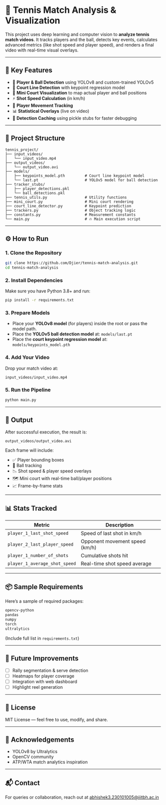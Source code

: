 # 🎾 Tennis Match Analysis & Visualization

This project uses deep learning and computer vision to **analyze tennis match videos**. It tracks players and the ball, detects key events, calculates advanced metrics (like shot speed and player speed), and renders a final video with real-time visual overlays.

---

## 📌 Key Features

- 🎯 **Player & Ball Detection** using YOLOv8 and custom-trained YOLOv5
- 🧠 **Court Line Detection** with keypoint regression model
- 📍 **Mini Court Visualization** to map actual player and ball positions
- ⚡ **Shot Speed Calculation** (in km/h)
- 🏃 **Player Movement Tracking**
- 📊 **Statistical Overlays** (live on video)
- 💾 **Detection Caching** using pickle stubs for faster debugging

---

## 📁 Project Structure

```
tennis_project/
├── input_videos/
│   └── input_video.mp4
├── output_videos/
│   └── output_video.avi
├── models/
│   ├── keypoints_model.pth         # Court line keypoint model
│   └── last.pt                     # YOLOv5 model for ball detection
├── tracker_stubs/
│   ├── player_detections.pkl
│   └── ball_detections.pkl
├── tennis_utils.py                 # Utility functions
├── mini_court.py                   # Mini court rendering
├── court_line_detector.py          # Keypoint prediction
├── trackers.py                     # Object tracking logic
├── constants.py                    # Measurement constants
└── main.py                         # 🔥 Main execution script
```

---

## ⚙️ How to Run

### 1. Clone the Repository
```bash
git clone https://github.com/Djier/tennis-match-analysis.git
cd tennis-match-analysis
```

### 2. Install Dependencies
Make sure you have Python 3.8+ and run:
```bash
pip install -r requirements.txt
```

### 3. Prepare Models
- Place your **YOLOv8 model** (for players) inside the root or pass the model path.
- Place the **YOLOv5 ball detection model** at: `models/last.pt`
- Place the **court keypoint regression model** at: `models/keypoints_model.pth`

### 4. Add Your Video
Drop your match video at:
```
input_videos/input_video.mp4
```

### 5. Run the Pipeline
```bash
python main.py
```

---

## 🏁 Output

After successful execution, the result is:
```
output_videos/output_video.avi
```

Each frame will include:
- ✅ Player bounding boxes
- 🎾 Ball tracking
- 📉 Shot speed & player speed overlays
- 🗺️ Mini court with real-time ball/player positions
- 📈 Frame-by-frame stats

---

## 📊 Stats Tracked

| Metric                       | Description                           |
|------------------------------|---------------------------------------|
| `player_1_last_shot_speed`   | Speed of last shot in km/h            |
| `player_2_last_player_speed` | Opponent movement speed (km/h)        |
| `player_1_number_of_shots`   | Cumulative shots hit                  |
| `player_1_average_shot_speed`| Real-time shot speed average          |

---

## 📦 Sample Requirements

Here’s a sample of required packages:

```txt
opencv-python
pandas
numpy
torch
ultralytics
```

(Include full list in `requirements.txt`)

---

## 🧠 Future Improvements

- [ ] Rally segmentation & serve detection
- [ ] Heatmaps for player coverage
- [ ] Integration with web dashboard
- [ ] Highlight reel generation

---

## 📄 License

MIT License — feel free to use, modify, and share.

---

## 🙌 Acknowledgements

- YOLOv8 by Ultralytics
- OpenCV community
- ATP/WTA match analytics inspiration

---

## 📬 Contact

For queries or collaboration, reach out at [abhishek3.230101005@iiitbh.ac.in](mailto:abhishek3.230101005@iiitbh.ac.in)
